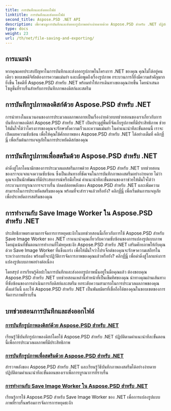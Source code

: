 ```yaml
---
title: การบันทึกและส่งออกไฟล์
linktitle: การบันทึกและส่งออกไฟล์
second_title: Aspose.PSD .NET API
description: เชี่ยวชาญการบันทึกและส่งออกรูปภาพอย่างง่ายดายด้วย Aspose.PSD สำหรับ .NET ปฏิบัติตามบทช่วยสอนทีละขั้นตอนของเราเพื่อการทำงานของดิสก์และสตรีมอย่างมีประสิทธิภาพ
type: docs
weight: 23
url: /th/net/file-saving-and-exporting/
---
```

## การแนะนำ

หากคุณเคยประสบปัญหาในการบันทึกและส่งออกรูปภาพในโครงการ .NET ของคุณ คุณไม่ได้อยู่คนเดียว ขอบเขตดิจิทัลต้องการความแม่นยำ และเมื่อพูดถึงเรื่องรูปภาพ กระบวนการก็ยิ่งมีความสำคัญมากยิ่งขึ้น โชคดีที่ Aspose.PSD สำหรับ .NET พร้อมทำให้การเดินทางของคุณง่ายขึ้น โดยนำเสนอโซลูชั่นที่ราบรื่นสำหรับการบันทึกภาพลงดิสก์และสตรีม

## การบันทึกรูปภาพลงดิสก์ด้วย Aspose.PSD สำหรับ .NET

 การนำทางในแนวนอนของการประมวลผลภาพกลายเป็นเรื่องง่ายด้วยบทช่วยสอนของเราเกี่ยวกับการบันทึกภาพลงดิสก์ Aspose.PSD สำหรับ .NET เปิดประตูสู่พื้นที่จัดเก็บรูปภาพที่มีประสิทธิภาพ ช่วยให้มั่นใจได้ว่าโครงการของคุณจะรักษาทั้งความเร็วและความแม่นยำ ในคำแนะนำทีละขั้นตอนนี้ เราจะเปิดเผยความซับซ้อน เพื่อให้คุณใช้ศักยภาพของ Aspose.PSD สำหรับ .NET ได้อย่างเต็มที่ คลิก[ที่นี่](./save-images-to-disk/) เพื่อเริ่มต้นการผจญภัยในการประหยัดดิสก์ของคุณ

## การบันทึกรูปภาพเพื่อสตรีมด้วย Aspose.PSD สำหรับ .NET

ดำดิ่งสู่โลกไดนามิกของการประมวลผลสตรีมภาพด้วย Aspose.PSD สำหรับ .NET บทช่วยสอนของเราจะแจกแจงความซับซ้อน ซึ่งเป็นเส้นทางที่ชัดเจนในการบันทึกภาพลงสตรีมอย่างง่ายดาย ไม่ว่าคุณจะเป็นนักพัฒนาที่มีประสบการณ์หรือมือใหม่ คำแนะนำทีละขั้นตอนของเราช่วยให้มั่นใจได้ว่ากระบวนการบูรณาการจะราบรื่น ปลดปล่อยพลังของ Aspose.PSD สำหรับ .NET และเพิ่มความสามารถในการประหยัดสตรีมของคุณ พร้อมที่จะสำรวจแล้วหรือยัง? คลิก[ที่นี่](./save-images-to-stream/) เพื่อเริ่มต้นการผจญภัยเพื่อประหยัดการสตรีมของคุณ

## การทำงานกับ Save Image Worker ใน Aspose.PSD สำหรับ .NET

 ประสิทธิภาพตรงตามการจัดการการหยุดชะงักในบทช่วยสอนนี้เกี่ยวกับการใช้ Aspose.PSD สำหรับ Save Image Worker ของ .NET เราแนะนำคุณเกี่ยวกับความซับซ้อนของการแปลงรูปแบบภาพโดยมุ่งเน้นที่ขั้นตอนการทำงานที่ไม่หยุดชะงัก Aspose.PSD สำหรับ .NET เสริมศักยภาพให้กับคุณด้วย Save Image Worker ที่แข็งแกร่ง เพื่อให้มั่นใจว่าโปรเจ็กต์ของคุณจะรักษาความเสถียรในระหว่างการแปลง พร้อมที่จะปฏิวัติการจัดการภาพของคุณแล้วหรือยัง? คลิก[ที่นี่](./save-image-worker/) เพื่อดำดิ่งสู่โลกแห่งการแปลงรูปแบบภาพอย่างต่อเนื่อง

โดยสรุป การเรียนรู้ศิลปะในการบันทึกและส่งออกรูปภาพนั้นอยู่ในมือคุณแล้ว ต้องขอบคุณ Aspose.PSD สำหรับ .NET บทช่วยสอนเหล่านี้ทำหน้าที่เป็นเข็มทิศของคุณ นำทางคุณผ่านเส้นทางที่ซับซ้อนของการดำเนินการกับดิสก์และสตรีม ยกระดับความสามารถในการประมวลผลภาพของคุณตั้งแต่วันนี้ และให้ Aspose.PSD สำหรับ .NET เป็นพันธมิตรที่เชื่อถือได้ของคุณในขอบเขตของการจัดการภาพที่ราบรื่น

## บทช่วยสอนการบันทึกและส่งออกไฟล์
### [การบันทึกรูปภาพลงดิสก์ด้วย Aspose.PSD สำหรับ .NET](./save-images-to-disk/)
เรียนรู้วิธีบันทึกรูปภาพลงดิสก์โดยใช้ Aspose.PSD สำหรับ .NET ปฏิบัติตามคำแนะนำทีละขั้นตอนนี้เพื่อการประมวลผลภาพที่มีประสิทธิภาพ
### [การบันทึกรูปภาพเพื่อสตรีมด้วย Aspose.PSD สำหรับ .NET](./save-images-to-stream/)
สำรวจพลังของ Aspose.PSD สำหรับ .NET และเรียนรู้วิธีบันทึกภาพลงสตรีมได้อย่างง่ายดาย ปฏิบัติตามคำแนะนำทีละขั้นตอนของเราเพื่อการบูรณาการที่ราบรื่น
### [การทำงานกับ Save Image Worker ใน Aspose.PSD สำหรับ .NET](./save-image-worker/)
เรียนรู้การใช้ Aspose.PSD สำหรับ Save Image Worker ของ .NET เพื่อการแปลงรูปแบบภาพที่ราบรื่นพร้อมการจัดการการหยุดชะงัก